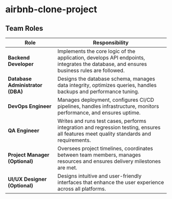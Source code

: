 # airbnb-clone-project

## Team Roles

| Role | Responsibility |
|------|----------------|
| **Backend Developer** | Implements the core logic of the application, develops API endpoints, integrates the database, and ensures business rules are followed. |
| **Database Administrator (DBA)** | Designs the database schema, manages data integrity, optimizes queries, handles backups and performance tuning. |
| **DevOps Engineer** | Manages deployment, configures CI/CD pipelines, handles infrastructure, monitors performance, and ensures uptime. |
| **QA Engineer** | Writes and runs test cases, performs integration and regression testing, ensures all features meet quality standards and requirements. |
| **Project Manager (Optional)** | Oversees project timelines, coordinates between team members, manages resources and ensures delivery milestones are met. |
| **UI/UX Designer (Optional)** | Designs intuitive and user-friendly interfaces that enhance the user experience across all platforms. |
